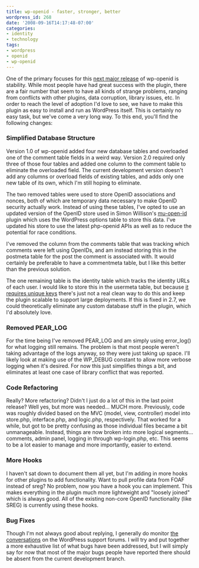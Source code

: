 ```yaml
---
title: wp-openid - faster, stronger, better
wordpress_id: 268
date: '2008-09-16T14:17:48-07:00'
categories:
- identity
- technology
tags:
- wordpress
- openid
- wp-openid
---
```

One of the primary focuses for this [next major release][] of wp-openid is stability.  While most people have had great
success with the plugin, there are a fair number that seem to have all kinds of strange problems, ranging from conflicts
with other plugins, data corruption, library issues, etc.  In order to reach the level of adoption I'd love to see, we
have to make this plugin as easy to install and run as WordPress itself.  This is certainly no easy task, but we've come
a very long way.  To this end, you'll find the following changes:

[next major release]: http://willnorris.com/2008/09/the-next-steps-with-wp-openid

### Simplified Database Structure ###

Version 1.0 of wp-openid added four new database tables and overloaded one of the comment table fields in a weird way.
Version 2.0 required only three of those four tables and added one column to the comment table to eliminate the
overloaded field.  The current development version doesn't add any columns or overload fields of existing tables, and
adds only one new table of its own, which I'm still hoping to eliminate.

The two removed tables were used to store OpenID associations and nonces, both of which are temporary data necessary to
make OpenID security actually work.  Instead of using these tables, I've opted to use an updated version of the OpenID
store used in Simon Willison's [mu-open-id][] plugin which uses the WordPress options table to store this data.  I've
updated his store to use the latest php-openid APIs as well as to reduce the potential for race conditions.

I've removed the column from the comments table that was tracking which comments were left using OpenIDs, and am instead
storing this in the postmeta table for the post the comment is associated with.  It would certainly be preferable to
have a commentmeta table, but I like this better than the previous solution.

The one remaining table is the identity table which tracks the identity URLs of each user.  I would like to store this
in the usermeta table, but because [it requires unique keys][] there's just not a real clean way to do this and keep the
plugin scalable to support large deployments.  If this is fixed in 2.7, we could theoretically eliminate any custom
database stuff in the plugin, which I'd absolutely love.

[mu-open-id]: http://wordpress.org/extend/plugins/mu-open-id/
[it requires unique keys]: http://trac.wordpress.org/ticket/7540

### Removed PEAR_LOG ###

For the time being I've removed PEAR\_LOG and am simply using error\_log() for what logging still remains.  The problem
is that most people weren't taking advantage of the logs anyway, so they were just taking up space.  I'll likely look at
making use of the WP\_DEBUG constant to allow more verbose logging when it's desired.  For now this just simplifies
things a bit, and eliminates at least one case of library conflict that was reported.


### Code Refactoring ###

Really?  More refactoring?  Didn't I just do a lot of this in the last point release?  Well yes, but more was needed...
MUCH more.  Previously, code was roughly divided based on the MVC (model, view, controller) model into store.php,
interface.php, and logic.php, respectively.  That worked for a while, but got to be pretty confusing as those individual
files became a bit unmanageable.  Instead, things are now broken into more logical segments... comments, admin panel,
logging in through wp-login.php, etc.  This seems to be a lot easier to manage and more importantly, easier to extend.

### More Hooks ###

I haven't sat down to document them all yet, but I'm adding in more hooks for other plugins to add functionality.  Want
to pull profile data from FOAF instead of sreg?  No problem, now you have a hook you can implement.  This makes
everything in the plugin much more lightweight and "loosely joined" which is always good.  All of the existing non-core
OpenID functionality (like SREG) is currently using these hooks.


### Bug Fixes ###

Though I'm not always good about replying, I generally do monitor [the conversations][] on the WordPress support forums.
I will try and put together a more exhaustive list of what bugs have been addressed, but I will simply say for now that
most of the major bugs people have reported there should be absent from the current development branch.

[the conversations]: http://wordpress.org/tags/openid
